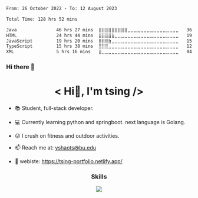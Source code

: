 
<!--START_SECTION:waka-->

```txt
From: 26 October 2022 - To: 12 August 2023

Total Time: 128 hrs 52 mins

Java               46 hrs 27 mins  ⣿⣿⣿⣿⣿⣿⣿⣿⣿⣀⣀⣀⣀⣀⣀⣀⣀⣀⣀⣀⣀⣀⣀⣀⣀   36.05 %
HTML               24 hrs 44 mins  ⣿⣿⣿⣿⣷⣀⣀⣀⣀⣀⣀⣀⣀⣀⣀⣀⣀⣀⣀⣀⣀⣀⣀⣀⣀   19.19 %
JavaScript         19 hrs 20 mins  ⣿⣿⣿⣷⣀⣀⣀⣀⣀⣀⣀⣀⣀⣀⣀⣀⣀⣀⣀⣀⣀⣀⣀⣀⣀   15.00 %
TypeScript         15 hrs 38 mins  ⣿⣿⣿⣀⣀⣀⣀⣀⣀⣀⣀⣀⣀⣀⣀⣀⣀⣀⣀⣀⣀⣀⣀⣀⣀   12.14 %
XML                5 hrs 16 mins   ⣿⣀⣀⣀⣀⣀⣀⣀⣀⣀⣀⣀⣀⣀⣀⣀⣀⣀⣀⣀⣀⣀⣀⣀⣀   04.09 %
```

<!--END_SECTION:waka-->


### Hi there 👋
<h1 align="center"> &#60; Hi👋, I'm tsing /&#62; </h1>

- 📚 Student, full-stack developer.

- 💻 Currently learning python and springboot. next language is Golang.

- 😜 I crush on fitness and outdoor activities.

- 📫 Reach me at: yshaots@bu.edu

- 💁 webiste: https://tsing-portfolio.netlify.app/


<h3 align="center">Skills</h3>
<p align="center"> <img src="https://skillicons.dev/icons?i=js,ts,react,vue,sass,figma,html,css,py,md,django,docker,nodejs,heroku,jquery,mongodb,mysql,redux,webpack,rollupjs,spring,svg,vite,aws,express"> </p >


<!--
**tsing-01/tsing-01** is a ✨ _special_ ✨ repository because its `README.md` (this file) appears on your GitHub profile.

Here are some ideas to get you started:

- 🔭 I’m currently working on ...
- 🌱 I’m currently learning ...
- 👯 I’m looking to collaborate on ...
- 🤔 I’m looking for help with ...
- 💬 Ask me about ...
- 📫 How to reach me: ...
- 😄 Pronouns: ...
- ⚡ Fun fact: ...
-->
